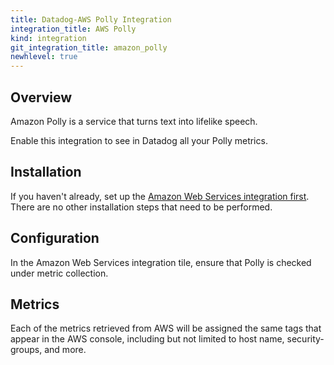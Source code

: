 ```yaml
---
title: Datadog-AWS Polly Integration
integration_title: AWS Polly
kind: integration
git_integration_title: amazon_polly
newhlevel: true
---
```


## Overview

Amazon Polly is a service that turns text into lifelike speech.

Enable this integration to see in Datadog all your Polly metrics.

## Installation

If you haven't already, set up the [Amazon Web Services integration first](/integrations/aws). There are no other installation steps that need to be performed.

## Configuration

In the Amazon Web Services integration tile, ensure that Polly is checked under metric collection.

## Metrics



Each of the metrics retrieved from AWS will be assigned the same tags that appear in the AWS console, including but not limited to host name, security-groups, and more.
